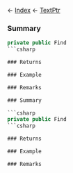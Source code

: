 ← [Index](Api-Index) ← [TextPtr](VRage.Game.ModAPI.Ingame.Utilities.TextPtr)

### Summary

```csharp
private public Find
```csharp

### Returns

### Example

### Remarks

### Summary

```csharp
private public Find
```csharp

### Returns

### Example

### Remarks

